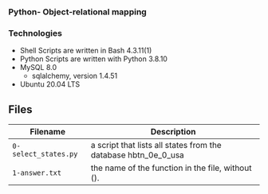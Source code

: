 ### 
### Python-  Object-relational mapping


### Technologies

- Shell Scripts are written in Bash 4.3.11(1)
-  Python Scripts are written with Python 3.8.10
- MySQL 8.0
  - sqlalchemy, version 1.4.51
- Ubuntu 20.04 LTS
   

## Files
| Filename | Description |
| -------- | ----------- |
| `0-select_states.py` | a script that lists all states from the database hbtn_0e_0_usa |
| `1-answer.txt` |  the name of the function in the file, without (). |